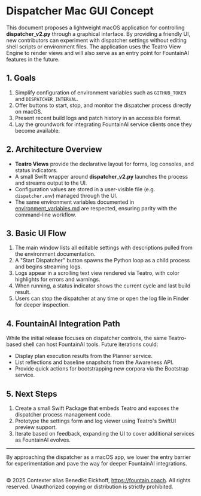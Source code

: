 # Dispatcher Mac GUI Concept

This document proposes a lightweight macOS application for controlling **dispatcher_v2.py** through a graphical interface. By providing a friendly UI, new contributors can experiment with dispatcher settings without editing shell scripts or environment files. The application uses the Teatro View Engine to render views and will also serve as an entry point for FountainAI features in the future.

## 1. Goals

1. Simplify configuration of environment variables such as `GITHUB_TOKEN` and `DISPATCHER_INTERVAL`.
2. Offer buttons to start, stop, and monitor the dispatcher process directly on macOS.
3. Present recent build logs and patch history in an accessible format.
4. Lay the groundwork for integrating FountainAI service clients once they become available.

## 2. Architecture Overview

- **Teatro Views** provide the declarative layout for forms, log consoles, and status indicators.
- A small Swift wrapper around **dispatcher_v2.py** launches the process and streams output to the UI.
- Configuration values are stored in a user-visible file (e.g. `dispatcher.env`) managed through the UI.
- The same environment variables documented in [environment_variables.md](environment_variables.md) are respected, ensuring parity with the command-line workflow.

## 3. Basic UI Flow

1. The main window lists all editable settings with descriptions pulled from the environment documentation.
2. A "Start Dispatcher" button spawns the Python loop as a child process and begins streaming logs.
3. Logs appear in a scrolling text view rendered via Teatro, with color highlights for errors and warnings.
4. When running, a status indicator shows the current cycle and last build result.
5. Users can stop the dispatcher at any time or open the log file in Finder for deeper inspection.

## 4. FountainAI Integration Path

While the initial release focuses on dispatcher controls, the same Teatro-based shell can host FountainAI tools. Future iterations could:

- Display plan execution results from the Planner service.
- List reflections and baseline snapshots from the Awareness API.
- Provide quick actions for bootstrapping new corpora via the Bootstrap service.

## 5. Next Steps

1. Create a small Swift Package that embeds Teatro and exposes the dispatcher process management code.
2. Prototype the settings form and log viewer using Teatro's SwiftUI preview support.
3. Iterate based on feedback, expanding the UI to cover additional services as FountainAI evolves.

---

By approaching the dispatcher as a macOS app, we lower the entry barrier for experimentation and pave the way for deeper FountainAI integrations.

```
```
© 2025 Contexter alias Benedikt Eickhoff, https://fountain.coach. All rights reserved.
Unauthorized copying or distribution is strictly prohibited.
```
